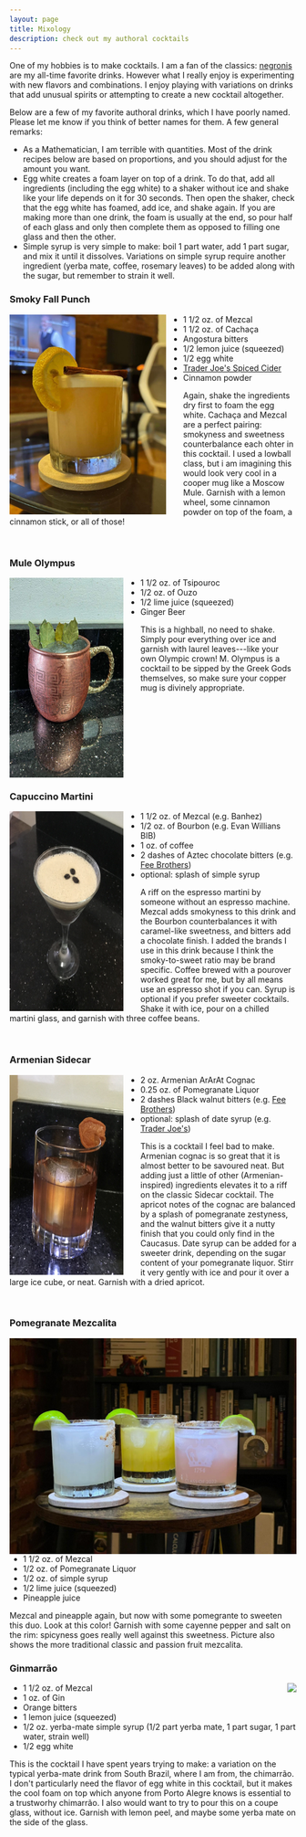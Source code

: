 ```yaml
---
layout: page
title: Mixology
description: check out my authoral cocktails
---
```


One of my hobbies is to make cocktails. I am a fan of the classics: [negronis](../images/cat/mezcal_and_negroni.jpg) are my all-time favorite drinks. However what I really enjoy is experimenting with new flavors and combinations. I enjoy playing with variations on drinks that add unusual spirits or attempting to create a new cocktail altogether.

Below are a few of my favorite authoral drinks, which I have poorly named. Please let me know if you think of better names for them. A few general remarks:

- As a Mathematician, I am terrible with quantities. Most of the drink recipes below are based on proportions, and you should adjust for the amount you want.
- Egg white creates a foam layer on top of a drink. To do that, add all ingredients (including the egg white) to a shaker without ice and shake like your life depends on it for 30 seconds. Then open the shaker, check that the egg white has foamed, add ice, and shake again. If you are making more than one drink, the foam is usually at the end, so pour half of each glass and only then complete them as opposed to filling one glass and then the other.
- Simple syrup is very simple to make: boil 1 part water, add 1 part sugar, and mix it until it dissolves. Variations on simple syrup require another ingredient (yerba mate, coffee, rosemary leaves) to be added along with the sugar, but remember to strain it well.

### Smoky Fall Punch

<img align="left" src="../images/cocktails/cider.JPG" width="275" height="350" style="float:left; padding-right:30px">

- 1 1/2 oz. of Mezcal
- 1 1/2 oz. of Cachaça
- Angostura bitters
- 1/2 lemon juice (squeezed)
- 1/2 egg white
- [Trader Joe's Spiced Cider](https://www.clubtraderjoes.com/2012/11/trader-joes-spiced-apple-cider.html)
- Cinnamon powder

Again, shake the ingredients dry first to foam the egg white. Cachaça and Mezcal are a perfect pairing: smokyness and sweetness counterbalance each ohter in this cocktail. I used a lowball class, but i am imagining this would look very cool in a cooper mug like a Moscow Mule. Garnish with a lemon wheel, some cinnamon powder on top of the foam, a cinnamon stick, or all of those!

<br clear="left"/>

### Mule Olympus

<img align="left" src="../images/cocktails/olympus.jpeg" width="200" height="350" style="float:left; padding-right:30px">

- 1 1/2 oz. of Tsipouroc
- 1/2 oz. of Ouzo
- 1/2 lime juice (squeezed)
- Ginger Beer

This is a highball, no need to shake. Simply pour everything over ice and garnish with laurel leaves---like your own Olympic crown! M. Olympus is a cocktail to be sipped by the Greek Gods themselves, so make sure your copper mug is divinely appropriate.

<br clear="left"/>

### Capuccino Martini

<img align="left" src="../images/cocktails/capuccino.jpg" width="200" height="350" style="float:left; padding-right:30px">

- 1 1/2 oz. of Mezcal (e.g. Banhez)
- 1/2 oz. of Bourbon (e.g. Evan Willians BIB)
- 1 oz. of coffee
- 2 dashes of Aztec chocolate bitters (e.g. [Fee Brothers](https://www.feebrothers.com/bitters?lightbox=dataItem-krp81yry1))
- optional: splash of simple syrup

A riff on the espresso martini by someone without an espresso machine. Mezcal adds smokyness to this drink and the Bourbon counterbalances it with caramel-like sweetness, and bitters add a chocolate finish. I added the brands I use in this drink because I think the smoky-to-sweet ratio may be brand specific. Coffee brewed with a pourover worked great for me, but by all means use an espresso shot if you can. Syrup is optional if you prefer sweeter cocktails. Shake it with ice, pour on a chilled martini glass, and garnish with three coffee beans.

<br clear="left"/>

### Armenian Sidecar

<img align="left" src="../images/cocktails/armenian.jpg" width="200" height="350" style="float:left; padding-right:30px">

- 2 oz. Armenian ArArAt Cognac
- 0.25 oz. of Pomegranate Liquor
- 2 dashes Black walnut bitters (e.g. [Fee Brothers](https://www.feebrothers.com/bitters?lightbox=dataItem-krp81ys0))
- optional: splash of date syrup (e.g. [Trader Joe's](https://www.traderjoes.com/home/products/pdp/organic-date-syrup-070849))

This is a cocktail I feel bad to make. Armenian cognac is so great that it is almost better to be savoured neat. But adding just a little of other (Armenian-inspired) ingredients elevates it to a riff on the classic Sidecar cocktail. The apricot notes of the cognac are balanced by a splash of pomegranate zestyness, and the walnut bitters give it a nutty finish that you could only find in the Caucasus. Date syrup can be added for a sweeter drink, depending on the sugar content of your pomegranate liquor. Stirr it very gently with ice and pour it over a large ice cube, or neat. Garnish with a dried apricot.

<br clear="left"/>

<!--### Piña Queimada

<img style="float: right;" src="../images/cocktails/pina.png">

- 1 oz. of Malibu Coconut Rum
- 1 oz. of Mezcal
- 1/2 lime juice (squeezed)
- Coconut cream
- Pineapple juice

Mezcal and pineapple are another perfect match. This Piña Colada variation has a smoky kick, and the lime juice adds some citrus freshness. Must be shaken. For a less sweet, more alcoholic version, repalce the Malibu rum with plain white rum. Also works if you replace the coconut cream with half and half (but then keep the malibu).

<br clear="left"/>-->

### Pomegranate Mezcalita

<img style="float: right;" src="../images/cocktails/margaritas.jpg">

- 1 1/2 oz. of Mezcal
- 1/2 oz. of Pomegranate Liquor
- 1/2 oz. of simple syrup
- 1/2 lime juice (squeezed)
- Pineapple juice

Mezcal and pineapple again, but now with some pomegrante to sweeten this duo. Look at this color! Garnish with some cayenne pepper and salt on the rim: spicyness goes really well against this sweetness. Picture also shows the more traditional classic and passion fruit mezcalita.

### Ginmarrão

<img style="float: right;" src="../images/cocktails/ginmarrao.png">

- 1 1/2 oz. of Mezcal
- 1 oz. of Gin
- Orange bitters
- 1 lemon juice (squeezed)
- 1/2 oz. yerba-mate simple syrup (1/2 part yerba mate, 1 part sugar, 1 part water, strain well)
- 1/2 egg white

This is the cocktail I have spent years trying to make: a variation on the typical yerba-mate drink from South Brazil, where I am from, the chimarrão. I don't particularly need the flavor of egg white in this cocktail, but it makes the cool foam on top which anyone from Porto Alegre knows is essential to a trustworhy chimarrão. I also would want to try to pour this on a coupe glass, without ice. Garnish with lemon peel, and maybe some yerba mate on the side of the glass.

<br clear="left"/>

